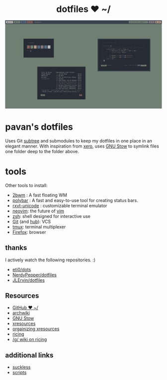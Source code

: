 <h1 align="center">dotfiles ❤ ~/</h1>

![designr](scrots/designr.png)

# pavan's dotfiles

Uses Git [subtree][] and submodules to keep my dotfiles in one place
in an elegant manner. With inspiration from [xero][], uses [GNU Stow][]
to symlink files one folder deep to the folder above.

[subtree]: https://github.com/git/git/blob/master/contrib/subtree/git-subtree.txt
[xero]: https://github.com/xero/dotfiles
[GNU Stow]: https://www.gnu.org/software/stow/

# tools

Other tools to install:

- [2bwm](https://wiki.archlinux.org/index.php/2bwm) : A fast floating WM
- [polybar](https://github.com/jaagr/polybar) : A fast and easy-to-use tool for creating status bars.
- [rxvt-unicode](https://wiki.archlinux.org/index.php/rxvt-unicode) : customizable terminal emulator
- [neovim](https://neovim.io/): the future of [vim](https://twitter.com/nelstrom/status/881813223997153280)
- [zsh](http://www.zsh.org/): shell designed for interactive use
- [Git](https://git-scm.com/) (and [hub](https://hub.github.com/)): VCS
- [tmux](https://github.com/tmux/tmux): terminal multiplexer
- [Firefox](https://www.mozilla.org/en-US/firefox/): browser

## thanks

I actively watch the following repositories. :)

* [eti0/dots](https://github.com/eti0/dots)
* [NerdyPepper/dotfiles](https://github.com/NerdyPepper/dotfiles)
* [JLErvin/dotfiles](https://github.com/JLErvin/dotfiles)

## Resources

* [GitHub ❤ ~/](http://dotfiles.github.io/)
* [archwiki](https://wiki.archlinux.org/index.php/Dotfiles)
* [GNU Stow](https://www.gnu.org/software/stow/)
* [xresources](https://wiki.archlinux.org/index.php/x_resources)
* [orgainizing xresources](https://www.reddit.com/r/unixporn/wiki/organizing_xresources)
* [ricing](https://www.reddit.com/r/unixporn/wiki/ricerous_info)
* [/g/ wiki on ricing](https://wiki.installgentoo.com/index.php/GNU/Linux_ricing)

## additional links

* [suckless](https://github.com/pavanjadhaw/suckless)
* [scripts](https://github.com/pavanjadhaw/bin)
